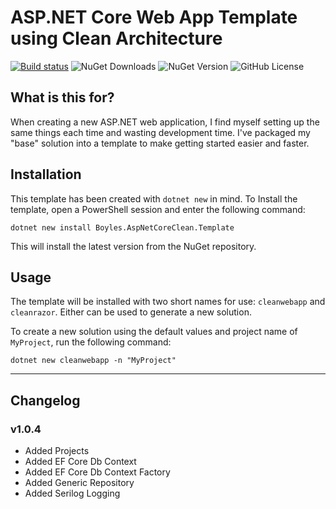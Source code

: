 # ASP.NET Core Web App Template using Clean Architecture

[![Build status](https://ci.appveyor.com/api/projects/status/afex9kql7uvimofo?svg=true)](https://ci.appveyor.com/project/wayneboyles/dotnetnew-cleanrazor)
![NuGet Downloads](https://img.shields.io/nuget/dt/Boyles.CleanAspNetCore.Template?color=blue)
![NuGet Version](https://img.shields.io/nuget/v/Boyles.CleanAspNetCore.Template?style=flat&color=blue)
![GitHub License](https://img.shields.io/github/license/wayneboyles/dotnetnew-cleanrazor?style=flat&color=red)

## What is this for?

When creating a new ASP.NET web application, I find myself setting up the same things each time and wasting development time. I've packaged my "base" solution into a template to make getting started easier and faster.

## Installation

This template has been created with `dotnet new` in mind. To Install the template, open a PowerShell session and enter the following command:

```
dotnet new install Boyles.AspNetCoreClean.Template
```

This will install the latest version from the NuGet repository.

## Usage

The template will be installed with two short names for use: `cleanwebapp` and `cleanrazor`. Either can be used to generate a new solution.

To create a new solution using the default values and project name of `MyProject`, run the following command:

```
dotnet new cleanwebapp -n "MyProject"
```

---

## Changelog

### v1.0.4

- Added Projects
- Added EF Core Db Context
- Added EF Core Db Context Factory
- Added Generic Repository
- Added Serilog Logging
